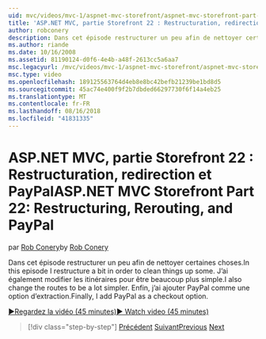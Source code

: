 ```yaml
---
uid: mvc/videos/mvc-1/aspnet-mvc-storefront/aspnet-mvc-storefront-part-22-restructuring-rerouting-and-paypal
title: 'ASP.NET MVC, partie Storefront 22 : Restructuration, redirection et PayPal | Microsoft Docs'
author: robconery
description: Dans cet épisode restructurer un peu afin de nettoyer certaines choses. J’ai également modifier les itinéraires pour être beaucoup plus simple. Enfin, j’ai ajouter PayPal comme un optio extraction...
ms.author: riande
ms.date: 10/16/2008
ms.assetid: 81190124-d0f6-4e4b-a48f-2613cc5a6aa7
msc.legacyurl: /mvc/videos/mvc-1/aspnet-mvc-storefront/aspnet-mvc-storefront-part-22-restructuring-rerouting-and-paypal
msc.type: video
ms.openlocfilehash: 189125563764d4eb8e8bc42befb21239be1bd8d5
ms.sourcegitcommit: 45ac74e400f9f2b7dbded66297730f6f14a4eb25
ms.translationtype: MT
ms.contentlocale: fr-FR
ms.lasthandoff: 08/16/2018
ms.locfileid: "41831335"
---
```

<a name="aspnet-mvc-storefront-part-22-restructuring-rerouting-and-paypal"></a><span data-ttu-id="51264-105">ASP.NET MVC, partie Storefront 22 : Restructuration, redirection et PayPal</span><span class="sxs-lookup"><span data-stu-id="51264-105">ASP.NET MVC Storefront Part 22: Restructuring, Rerouting, and PayPal</span></span>
====================
<span data-ttu-id="51264-106">par [Rob Conery](https://github.com/robconery)</span><span class="sxs-lookup"><span data-stu-id="51264-106">by [Rob Conery](https://github.com/robconery)</span></span>

<span data-ttu-id="51264-107">Dans cet épisode restructurer un peu afin de nettoyer certaines choses.</span><span class="sxs-lookup"><span data-stu-id="51264-107">In this episode I restructure a bit in order to clean things up some.</span></span> <span data-ttu-id="51264-108">J’ai également modifier les itinéraires pour être beaucoup plus simple.</span><span class="sxs-lookup"><span data-stu-id="51264-108">I also change the routes to be a lot simpler.</span></span> <span data-ttu-id="51264-109">Enfin, j’ai ajouter PayPal comme une option d’extraction.</span><span class="sxs-lookup"><span data-stu-id="51264-109">Finally, I add PayPal as a checkout option.</span></span>

[<span data-ttu-id="51264-110">&#9654;Regardez la vidéo (45 minutes)</span><span class="sxs-lookup"><span data-stu-id="51264-110">&#9654; Watch video (45 minutes)</span></span>](https://channel9.msdn.com/Blogs/ASP-NET-Site-Videos/aspnet-mvc-storefront-part-22-restructuring-rerouting-and-paypal)

> [!div class="step-by-step"]
> <span data-ttu-id="51264-111">[Précédent](aspnet-mvc-storefront-part-21-order-manager-and-personalization.md)
> [Suivant](aspnet-mvc-storefront-part-23-getting-started-with-domain-driven-design.md)</span><span class="sxs-lookup"><span data-stu-id="51264-111">[Previous](aspnet-mvc-storefront-part-21-order-manager-and-personalization.md)
[Next](aspnet-mvc-storefront-part-23-getting-started-with-domain-driven-design.md)</span></span>
